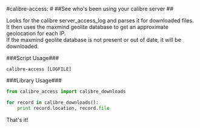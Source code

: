 #calibre-access: #
##See who's been using your calibre server ##

Looks for the calibre server_access_log and parses it for downloaded files. 
It then uses the maxmind geolite database to get an approximate geolocation for 
each IP.  
If the maxmind geolite database is not present or out of date, it will be 
downloaded.

###Script Usage###

    calibre-access [LOGFILE]

###Library Usage###

```python
from calibre_access import calibre_downloads

for record in calibre_downloads():
    print record.location, record.file
```

That's it!
